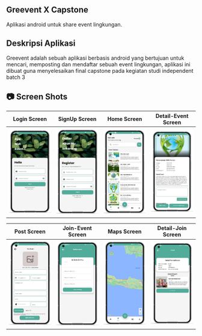 <h2>
  Greevent X Capstone
</h2>
 
Aplikasi android untuk share event lingkungan.

## Deskripsi Aplikasi

Greevent adalah sebuah aplikasi berbasis android yang bertujuan untuk mencari, memposting dan mendaftar sebuah event lingkungan, aplikasi ini dibuat guna menyelesaikan final capstone pada kegiatan studi independent batch 3


## 📷 Screen Shots
Login Screen | SignUp Screen | Home Screen | Detail-Event Screen
:----------:|:-------------:|:--------:|:--------:
<img src="https://github.com/faishal2727/Capstone/blob/main/img_mockup/login.png" width=300/> | <img src="https://github.com/faishal2727/Capstone/blob/main/img_mockup/signup.png" width=300/> |<img src="https://github.com/faishal2727/Capstone/blob/main/img_mockup/home.png" width=300/> | <img src="https://github.com/faishal2727/Capstone/blob/main/img_mockup/detail.png" width=300/> |

Post Screen | Join-Event Screen | Maps Screen | Detail-Join Screen
:----------:|:-------------:|:--------:|:--------:
<img src="https://github.com/faishal2727/Capstone/blob/main/img_mockup/post.png" width=300/> | <img src="https://github.com/faishal2727/Capstone/blob/main/img_mockup/form-join.png" width=300/> |<img src="https://github.com/faishal2727/Capstone/blob/main/img_mockup/maps.png" width=300/> | <img src="https://github.com/faishal2727/Capstone/blob/main/img_mockup/history.png" width=300/> |




